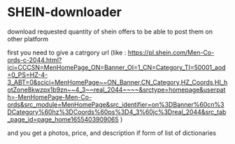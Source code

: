 # SHEIN-downloader
download requested quantity of shein offers to be able to post them on other platform 

first you need to give a catrgory url (like : https://pl.shein.com/Men-Co-ords-c-2044.html?ici=CCCSN=MenHomePage_ON=Banner_OI=1_CN=Category_TI=50001_aod=0_PS=HZ-4-3_ABT=0&scici=MenHomePage~~ON_Banner,CN_Category,HZ_Coords,HI_hotZone8kwzpx1b9zn~~4_3~~real_2044~~~~&srctype=homepage&userpath=-MenHomePage-Men-Co-ords&src_module=MenHomePage&src_identifier=on%3DBanner%60cn%3DCategory%60hz%3DCoords%60ps%3D4_3%60jc%3Dreal_2044&src_tab_page_id=page_home1655403909065 )

and you get a photos, price, and description if form of list of dictionaries
